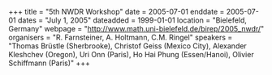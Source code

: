 +++
title = "5th NWDR Workshop"
date = 2005-07-01
enddate = 2005-07-01
dates = "July 1, 2005"
dateadded = 1999-01-01
location = "Bielefeld, Germany"
webpage = "http://www.math.uni-bielefeld.de/birep/2005_nwdr/"
organisers = "R. Farnsteiner, A. Holtmann, C.M. Ringel"
speakers = "Thomas Brüstle (Sherbrooke), Christof Geiss (Mexico City), Alexander Kleshchev (Oregon), Uri Onn (Paris), Ho Hai Phung (Essen/Hanoi), Olivier Schiffmann (Paris)"
+++
